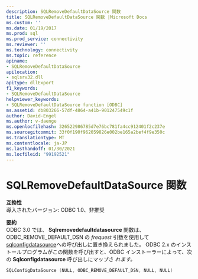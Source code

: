 ```yaml
---
description: SQLRemoveDefaultDataSource 関数
title: SQLRemoveDefaultDataSource 関数 |Microsoft Docs
ms.custom: ''
ms.date: 01/19/2017
ms.prod: sql
ms.prod_service: connectivity
ms.reviewer: ''
ms.technology: connectivity
ms.topic: reference
apiname:
- SQLRemoveDefaultDataSource
apilocation:
- sqlsrv32.dll
apitype: dllExport
f1_keywords:
- SQLRemoveDefaultDataSource
helpviewer_keywords:
- SQLRemoveDefaultDataSource function [ODBC]
ms.assetid: db803266-57df-4864-a41b-901247549c1f
author: David-Engel
ms.author: v-daenge
ms.openlocfilehash: 326522986785d7e76bc781fa4cc912401f2c237e
ms.sourcegitcommit: 33f0f190f962059826e002be165a2bef4f9e350c
ms.translationtype: MT
ms.contentlocale: ja-JP
ms.lasthandoff: 01/30/2021
ms.locfileid: "99192521"
---
```

# <a name="sqlremovedefaultdatasource-function"></a>SQLRemoveDefaultDataSource 関数
**互換性**  
 導入されたバージョン: ODBC 1.0、非推奨  
  
 **要約**  
 ODBC 3.0 では、 **Sqlremovedefaultdatasource** 関数は、ODBC_REMOVE_DEFAULT_DSN の *frequest* 引数を使用して [sqlconfigdatasource](../../../odbc/reference/syntax/sqlconfigdatasource-function.md)への呼び出しに置き換えられました。 ODBC 2.x のインストールプログラムがこの関数を呼び出すと、ODBC インストーラーによって、次の **Sqlconfigdatasource** 呼び出しにマップさ *れます。*  
  
```cpp  
SQLConfigDataSource (NULL, ODBC_REMOVE_DEFAULT_DSN, NULL, NULL)  
```
